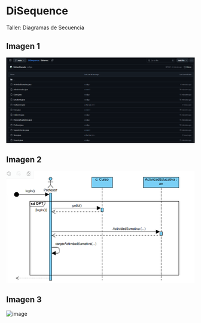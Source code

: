 # DiSequence
Taller: Diagramas de Secuencia

## Imagen 1
<img src = "resultado/r1.png">

## Imagen 2
<img src = "resultado/r2.png">

## Imagen 3
![image](https://github.com/user-attachments/assets/ae6bbc49-cb74-4166-b307-35491f8302cd)

